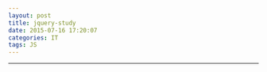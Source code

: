```yaml
---
layout: post
title: jquery-study
date: 2015-07-16 17:20:07
categories: IT
tags: JS
---
```



------
